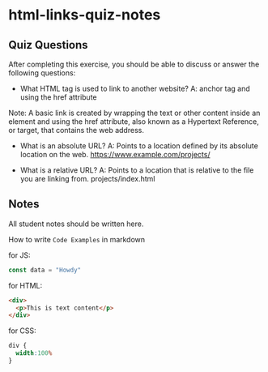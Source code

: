 # html-links-quiz-notes

## Quiz Questions

After completing this exercise, you should be able to discuss or answer the following questions:

- What HTML tag is used to link to another website?
A: anchor tag <a> and using the href attribute

Note:
A basic link is created by wrapping the text or other content inside an <a> element and using the href attribute, also known as a Hypertext Reference, or target, that contains the web address.

- What is an absolute URL?
A: Points to a location defined by its absolute location on the web.
https://www.example.com/projects/


- What is a relative URL?
A: Points to a location that is relative to the file you are linking from.
projects/index.html


## Notes

All student notes should be written here.


How to write `Code Examples` in markdown

for JS:
```javascript
const data = "Howdy"
```

for HTML:
```html
<div>
  <p>This is text content</p>
</div>
```

for CSS:
```css
div {
  width:100%
}
```
